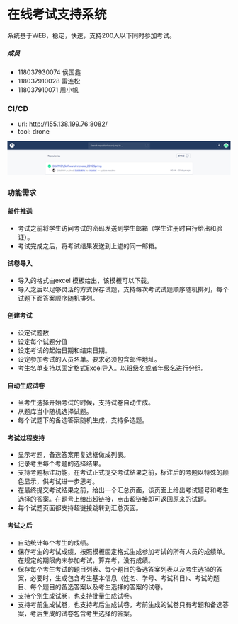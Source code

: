 # 在线考试支持系统

系统基于WEB，稳定，快速，支持200人以下同时参加考试。

##### 成员

- 118037930074 侯国鑫
- 118037910028 雷连松
- 118037910071 周小帆

### CI/CD
- url: http://155.138.199.76:8082/
- tool: drone

![image](https://github.com/Ddd1101/SoftwareInnovate_2019Spring/blob/develop/image/WX20190423-205903.png)

### 功能需求

#### 邮件推送

- 考试之前将学生访问考试的密码发送到学生邮箱（学生注册时自行给出和验证）。
- 考试完成之后，将考试结果发送到上述的同一邮箱。

#### 试卷导入

- 导入的格式由excel 模板给出，该模板可以下载。
- 导入之后以足够灵活的方式保存试题，支持每次考试试题顺序随机排列，每个试题下面答案顺序随机排列。

#### 创建考试

- 设定试题数
- 设定每个试题分值
- 设定考试的起始日期和结束日期。
- 设定参加考试的人员名单。要求必须包含邮件地址。
- 考生名单支持以固定格式Excel导入。以班级名或者年级名进行分组。

#### 自动生成试卷

- 当考生选择开始考试的时候，支持试卷自动生成。
- 从题库当中随机选择试题。
- 每个试题下的备选答案随机生成，支持多选题。


#### 考试过程支持

- 显示考题，备选答案用复选框做成列表。
- 记录考生每个考题的选择结果。
- 支持考题标注功能，在考试正式提交考试结果之前，标注后的考题以特殊的颜色显示，供考试进一步思考。
- 在最终提交考试结果之前，给出一个汇总页面，该页面上给出考试题号和考生选择的答案。在题号上给出超链接，点击超链接即可返回原来的试题。
- 每个试题页面都支持超链接跳转到汇总页面。

#### 考试之后

- 自动统计每个考生的成绩。
- 保存考生的考试成绩，按照模板固定格式生成参加考试的所有人员的成绩单。在规定的期限内未参加考试，算弃考，没有成绩。
- 保存每个考生考试的题目列表、每个题目的备选答案列表以及考生选择的答案，必要时，生成包含考生基本信息（姓名、学号、考试科目）、考试的题目、每个题目的备选答案以及考生选择的答案的试卷。
- 支持个别生成试卷，也支持批量生成试卷。
- 支持考前生成试卷，也支持考后生成试卷，考前生成的试卷只有考题和备选答案，考后生成的试卷包含考生选择的答案。
